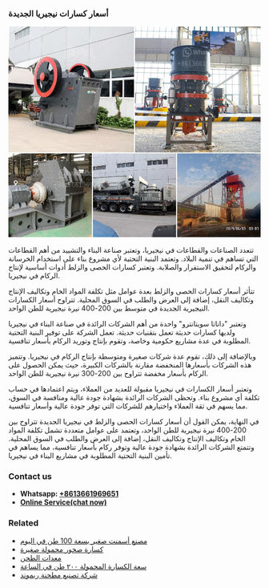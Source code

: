 <h3>أسعار كسارات نيجيريا الجديدة</h3><img src='1701746465.jpg' alt=''><p>تتعدد الصناعات والقطاعات في نيجيريا، وتعتبر صناعة البناء والتشييد من أهم القطاعات التي تساهم في تنمية البلاد. وتعتمد البنية التحتية لأي مشروع بناء على استخدام الخرسانة والركام لتحقيق الاستقرار والصلابة. وتعتبر كسارات الحصى والزلط أدوات أساسية لإنتاج الركام في نيجيريا.</p><p>تتأثر أسعار كسارات الحصى والزلط بعدة عوامل مثل تكلفة المواد الخام وتكاليف الإنتاج وتكاليف النقل، إضافة إلى العرض والطلب في السوق المحلية. تتراوح أسعار الكسارات النيجيرية الجديدة في متوسط بين 200-400 نيرة نيجيرية للطن الواحد.</p><p>وتعتبر "داناتا سويتانترو" واحدة من أهم الشركات الرائدة في صناعة البناء في نيجيريا ولديها كسارات حديثة تعمل بتقنيات حديثة. تعمل الشركة على توفير البنية التحتية المطلوبة في عدة مشاريع حكومية وخاصة، وتقوم بإنتاج وتوريد الركام بأسعار تنافسية.</p><p>وبالإضافة إلى ذلك، تقوم عدة شركات صغيرة ومتوسطة بإنتاج الركام في نيجيريا. وتتميز هذه الشركات بأسعارها المنخفضة مقارنة بالشركات الكبيرة، حيث يمكن الحصول على الركام بأسعار مخفضة تتراوح بين 200-300 نيرة نيجيرية للطن الواحد.</p><p>وتعتبر أسعار الكسارات في نيجيريا مقبولة للعديد من العملاء، ويتم اعتمادها في حساب تكلفة أي مشروع بناء. وتحظى الشركات الرائدة بشهادة جودة عالية ومنافسة في السوق، مما يسهم في ثقة العملاء واختيارهم للشركات التي توفر جودة عالية وأسعار تنافسية.</p><p>في النهاية، يمكن القول أن أسعار كسارات الحصى والزلط في نيجيريا الجديدة تتراوح بين 200-400 نيرة نيجيرية للطن الواحد، وتعتمد على عوامل متعددة تشمل تكلفة المواد الخام وتكاليف الإنتاج وتكاليف النقل، إضافة إلى العرض والطلب في السوق المحلية. وتتمتع الشركات الرائدة بشهادة جودة عالية وتوفر ركام بأسعار تنافسية، مما يساهم في تأمين البنية التحتية المطلوبة في مشاريع البناء في نيجيريا.</p><h3>Contact us</h3><ul><li><strong>Whatsapp:&nbsp;<a href="https://wa.me/8613661969651">+8613661969651</a></strong></li><li><a href="https://swt.shibang-china.com/?git&amp;zhl&amp;أسعار كسارات نيجيريا الجديدة"><strong>Online Service(chat now)</strong></a></li></ul><h3>Related</h3><ul><li><a href='مصنع أسمنت صغير بسعة 100 طن في اليوم.md'>مصنع أسمنت صغير بسعة 100 طن في اليوم</a></li><li><a href='كسارة صخور محمولة صغيرة.md'>كسارة صخور محمولة صغيرة</a></li><li><a href='معدات الطحن.md'>معدات الطحن</a></li><li><a href='سعة الكسارة المحمولة ٢٠٠ طن في الساعة.md'>سعة الكسارة المحمولة ٢٠٠ طن في الساعة</a></li><li><a href='شركة تصنيع مطحنة ريموند.md'>شركة تصنيع مطحنة ريموند</a></li></ul>